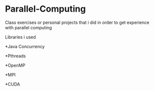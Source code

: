 # Parallel-Computing

Class exercises or personal projects that i did in order to get experience with parallel computing 

Libraries i used 
  
  *Java Concurrency
  
  *Pthreads

  *OpenMP

  *MPI

  *CUDA
